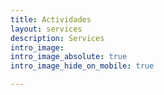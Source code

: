 ```yaml
---
title: Actividades
layout: services
description: Services
intro_image: 
intro_image_absolute: true
intro_image_hide_on_mobile: true

---
```


